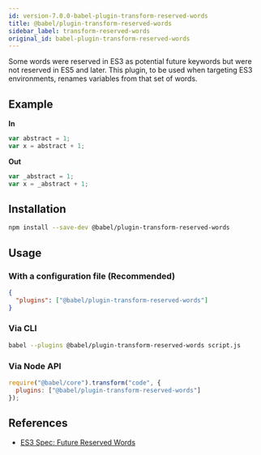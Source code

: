 ```yaml
---
id: version-7.0.0-babel-plugin-transform-reserved-words
title: @babel/plugin-transform-reserved-words
sidebar_label: transform-reserved-words
original_id: babel-plugin-transform-reserved-words
---
```


Some words were reserved in ES3 as potential future keywords but were not
reserved in ES5 and later. This plugin, to be used when targeting ES3
environments, renames variables from that set of words.

## Example

**In**

```javascript
var abstract = 1;
var x = abstract + 1;
```

**Out**

```javascript
var _abstract = 1;
var x = _abstract + 1;
```

## Installation

```sh
npm install --save-dev @babel/plugin-transform-reserved-words
```

## Usage

### With a configuration file (Recommended)

```json
{
  "plugins": ["@babel/plugin-transform-reserved-words"]
}
```

### Via CLI

```sh
babel --plugins @babel/plugin-transform-reserved-words script.js
```

### Via Node API

```javascript
require("@babel/core").transform("code", {
  plugins: ["@babel/plugin-transform-reserved-words"]
});
```

## References

* [ES3 Spec: Future Reserved Words](http://www.ecma-international.org/publications/files/ECMA-ST-ARCH/ECMA-262,%203rd%20edition,%20December%201999.pdf#page=26)

